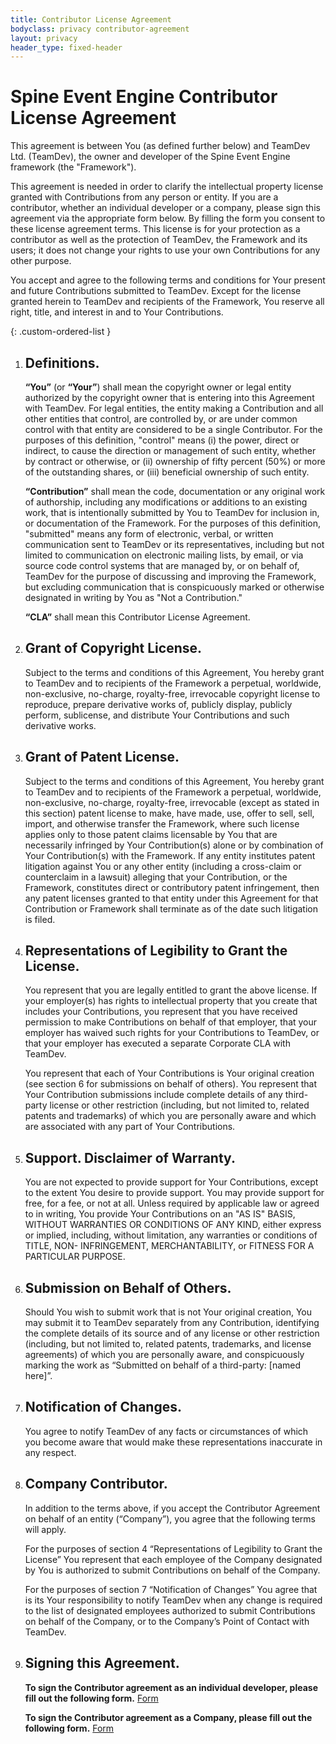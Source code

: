 ```yaml
---
title: Contributor License Agreement
bodyclass: privacy contributor-agreement
layout: privacy
header_type: fixed-header
---
```


# Spine Event Engine Contributor License Agreement

This agreement is between You (as defined further below) and TeamDev Ltd. (TeamDev), the owner 
and developer of the Spine Event Engine framework (the "Framework").

This agreement is needed in order to clarify the intellectual property license granted with 
Contributions from any person or entity. If you are a contributor, whether an individual 
developer or a company, please sign this agreement via the appropriate form below. By filling 
the form you consent to these license agreement terms. This license is for your protection 
as a contributor as well as the protection of TeamDev, the Framework and its users; it does 
not change your rights to use your own Contributions for any other purpose.

You accept and agree to the following terms and conditions for Your present and future 
Contributions submitted to TeamDev. Except for the license granted herein to TeamDev and 
recipients of the Framework, You reserve all right, title, and interest in and to Your 
Contributions.

{: .custom-ordered-list }
1. ## Definitions.
    **“You”** (or **“Your”**) shall mean the copyright owner or legal entity authorized by the 
    copyright owner that is entering into this Agreement with TeamDev. For legal entities, the 
    entity making a Contribution and all other entities that control, are controlled by, or are 
    under common control with that entity are considered to be a single Contributor. For the 
    purposes of this definition, "control" means (i) the power, direct or indirect, to cause the 
    direction or management of such entity, whether by contract or otherwise, or (ii) ownership of 
    fifty percent (50%) or more of the outstanding shares, or (iii) beneficial ownership of such 
    entity.

    **“Contribution”** shall mean the code, documentation or any original work of authorship, 
    including any modifications or additions to an existing work, that is intentionally submitted 
    by You to TeamDev for inclusion in, or documentation of the Framework. For the purposes of 
    this definition, "submitted" means any form of electronic, verbal, or written communication 
    sent to TeamDev or its representatives, including but not limited to communication on electronic 
    mailing lists, by email, or via source code control systems that are managed by, or on behalf of, 
    TeamDev for the purpose of discussing and improving the Framework, but excluding communication 
    that is conspicuously marked or otherwise designated in writing by You as "Not a Contribution."

    **“CLA”** shall mean this Contributor License Agreement.

1. ## Grant of Copyright License. 
    Subject to the terms and conditions of this Agreement, You hereby grant to TeamDev and to 
    recipients of the Framework a perpetual, worldwide, non-exclusive, no-charge, royalty-free, 
    irrevocable copyright license to reproduce, prepare derivative works of, publicly display, 
    publicly perform, sublicense, and distribute Your Contributions and such derivative works.

1. ## Grant of Patent License.
    Subject to the terms and conditions of this Agreement, You hereby grant to TeamDev and to 
    recipients of the Framework a perpetual, worldwide, non-exclusive, no-charge, royalty-free, 
    irrevocable (except as stated in this section) patent license to make, have made, use, offer 
    to sell, sell, import, and otherwise transfer the Framework, where such license applies only 
    to those patent claims licensable by You that are necessarily infringed by Your Contribution(s) 
    alone or by combination of Your Contribution(s) with the Framework. If any entity institutes 
    patent litigation against You or any other entity (including a cross-claim or counterclaim in 
    a lawsuit) alleging that your Contribution, or the Framework, constitutes direct or contributory 
    patent infringement, then any patent licenses granted to that entity under this Agreement for 
    that Contribution or Framework shall terminate as of the date such litigation is filed.

1. ## Representations of Legibility to Grant the License.
    You represent that you are legally entitled to grant the above license. If your employer(s) 
    has rights to intellectual property that you create that includes your Contributions, you 
    represent that you have received permission to make Contributions on behalf of that employer, 
    that your employer has waived such rights for your Contributions to TeamDev, or that your 
    employer has executed a separate Corporate CLA with TeamDev.
    
    You represent that each of Your Contributions is Your original creation (see section 6 for 
    submissions on behalf of others). You represent that Your Contribution submissions include 
    complete details of any third-party license or other restriction (including, but not limited 
    to, related patents and trademarks) of which you are personally aware and which are associated 
    with any part of Your Contributions.

1. ## Support. Disclaimer of Warranty.
    You are not expected to provide support for Your Contributions, except to the extent You desire 
    to provide support. You may provide support for free, for a fee, or not at all. Unless required 
    by applicable law or agreed to in writing, You provide Your Contributions on an "AS IS" BASIS, 
    WITHOUT WARRANTIES OR CONDITIONS OF ANY KIND, either express or implied, including, without 
    limitation, any warranties or conditions of TITLE, NON- INFRINGEMENT, MERCHANTABILITY, or 
    FITNESS FOR A PARTICULAR PURPOSE.

1. ## Submission on Behalf of Others.
    Should You wish to submit work that is not Your original creation, You may submit it to TeamDev 
    separately from any Contribution, identifying the complete details of its source and of any 
    license or other restriction (including, but not limited to, related patents, trademarks, and 
    license agreements) of which you are personally aware, and conspicuously marking the work as 
    “Submitted on behalf of a third-party: [named here]”.

1. ## Notification of Changes.
    You agree to notify TeamDev of any facts or circumstances of which you become aware that would 
    make these representations inaccurate in any respect.

1. ## Company Contributor.
    In addition to the terms above, if you accept the Contributor Agreement on behalf of an entity 
    (“Company”), you agree that the following terms will apply.
    
    For the purposes of section 4 “Representations of Legibility to Grant the License” 
    You represent that each employee of the Company designated by You is authorized to submit 
    Contributions on behalf of the Company.
    
    For the purposes of section 7 “Notification of Changes” You agree that is its Your 
    responsibility to notify TeamDev when any change is required to the list of designated 
    employees authorized to submit Contributions on behalf of the Company, or to the Company’s 
    Point of Contact with TeamDev.
    
1. ## Signing this Agreement.
    **To sign the Contributor agreement as an individual developer, please fill out the 
    following form.** [Form](https://docs.google.com/forms/d/e/1FAIpQLSeE45wkS5mfehTfeo85EU1457PnuDpgrj10CyhJOwbgZyxQew/viewform) 
    
    **To sign the Contributor agreement as a Company, please fill out the following form.**
    [Form](https://docs.google.com/forms/d/e/1FAIpQLScpjZjJ_suMOFa7JdJwirizuGDErMbABjYAzEZjgy7br3etuQ/viewform)
